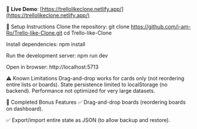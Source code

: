 
🔗 **Live Demo**: [https://trellolikeclone.netlify.app/](https://trellolikeclone.netlify.app/)


🚀 Setup Instructions
Clone the repository:
git clone https://github.com/i-am-Ro/Trello-like-Clone.git
cd Trello-like-Clone

Install dependencies:
npm install

Run the development server:
npm run dev

Open in browser:
http://localhost:5713


⚠️ Known Limitations
Drag-and-drop works for cards only (not reordering entire lists or boards).
State persistence limited to localStorage (no backend).
Performance not optimized for very large datasets.


🎯 Completed Bonus Features
✅ Drag-and-drop boards (reordering boards on dashboard).

✅ Export/import entire state as JSON (to allow backup and restore).
